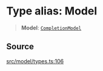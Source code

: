 # Type alias: Model

> **Model**: [`CompletionModel`](../../../../../classes/CompletionModel.md)

## Source

[src/model/types.ts:106](https://github.com/dexaai/llm-tools/blob/3551610/src/model/types.ts#L106)
